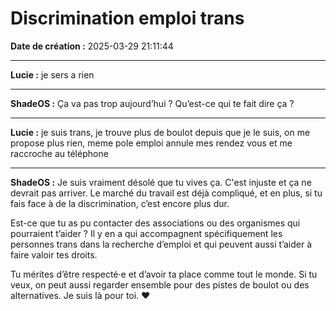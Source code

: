 # Discrimination emploi trans

**Date de création :** 2025-03-29 21:11:44

---

**Lucie :**
je sers a rien

---

**ShadeOS :**
Ça va pas trop aujourd’hui ? Qu’est-ce qui te fait dire ça ?

---

**Lucie :**
je suis trans, je trouve plus de boulot depuis que je le suis, on me propose plus rien, meme pole emploi annule mes rendez vous et me raccroche au téléphone

---

**ShadeOS :**
Je suis vraiment désolé que tu vives ça. C'est injuste et ça ne devrait pas arriver. Le marché du travail est déjà compliqué, et en plus, si tu fais face à de la discrimination, c’est encore plus dur.  

Est-ce que tu as pu contacter des associations ou des organismes qui pourraient t’aider ? Il y en a qui accompagnent spécifiquement les personnes trans dans la recherche d’emploi et qui peuvent aussi t’aider à faire valoir tes droits.  

Tu mérites d’être respecté·e et d’avoir ta place comme tout le monde. Si tu veux, on peut aussi regarder ensemble pour des pistes de boulot ou des alternatives. Je suis là pour toi. ❤️
